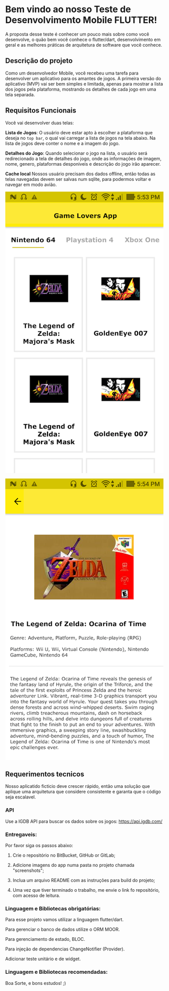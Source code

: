 # Bem vindo ao nosso Teste de Desenvolvimento Mobile FLUTTER!

A proposta desse teste é conhecer um pouco mais sobre como você desenvolve, o quão bem você conhece o flutter/dart, desenvolvimento em geral e as melhores práticas de arquitetura de software que você conhece.

## Descrição do projeto

Como um desenvolvedor Mobile, você recebeu uma tarefa para desenvolver um aplicativo para os amantes de jogos.
A primeira versão do aplicativo (MVP) vai ser bem simples e limitada, apenas para mostrar a lista dos jogos pela plataforma, mostrando os detalhes de cada jogo em uma tela separada.

## Requisitos Funcionais

Você vai desenvolver duas telas:

**Lista de Jogos**: O usuário deve estar apto à escolher a plataforma que deseja no `top bar`, o qual vai carregar a lista de jogos na tela abaixo. Na lista de jogos deve conter o nome e a imagem do jogo.

**Detalhes do Jogo**: Quando selecionar o jogo na lista, o usuário será redirecionado a tela de detalhes do jogo, onde as informações de imagem, nome, genero, plataformas desponiveis e descrição do jogo irão aparecer.

**Cache local** Nossos usuário precisam dos dados offline, então todas as telas navegadas devem ser salvas num sqlite, para podermos voltar e navegar em modo avião.

![Lista do Jogo](images/games.png?raw=true "Games List")

![Detalhes do jogo](images/game_detail.png?raw=true "Game Detail")

## Requerimentos tecnicos

Nosso aplicatido ficticio deve crescer rápido, então uma solução que aplique uma arquitetura que considere consistente e garanta que o código seja escalavel.

### API

Use a IGDB API para buscar os dados sobre os jogos:
https://api.igdb.com/

### Entregaveis:

Por favor siga os passos abaixo:

1. Crie o repositório no BitBucket, GitHub or GitLab;

2. Adicione imagens do app numa pasta no projeto chamada "screenshots";

3. Inclua um arquivo README com as instruções para build do projeto;

4. Uma vez que tiver terminado o trabalho, me envie o link fo repositório, com acesso de leitura.

### Linguagem e Bibliotecas obrigatórias:

Para esse projeto vamos utilizar a linguagem flutter/dart.

Para gerenciar o banco de dados utilize o ORM MOOR.

Para gerenciamento de estado, BLOC.

Para injeção de dependencias ChangeNotifier (Provider).

Adicionar teste unitário e de widget.

### Linguagem e Bibliotecas recomendadas:



Boa Sorte, e bons estudos! ;)


